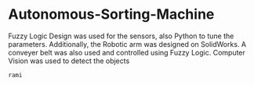 # Autonomous-Sorting-Machine
Fuzzy Logic Design was used for the sensors, also Python to tune  the parameters. Additionally, the Robotic arm was designed on  SolidWorks. A conveyer belt was also used and controlled using  Fuzzy Logic. Computer Vision was used to detect the objects
```bash
rami
```
